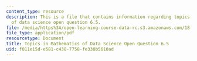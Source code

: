 ```yaml
---
content_type: resource
description: This is a file that contains information regarding topics in mathematics
  of data science open question 6.5.
file: /media/https%3A/open-learning-course-data-rc.s3.amazonaws.com/18-s096-topics-in-mathematics-of-data-science-fall-2015/f011e15de581c4387758fe330b5610ad_MIT18_S096F15_Open6.5.pdf
file_type: application/pdf
resourcetype: Document
title: Topics in Mathematics of Data Science Open Question 6.5
uid: f011e15d-e581-c438-7758-fe330b5610ad
---
```

